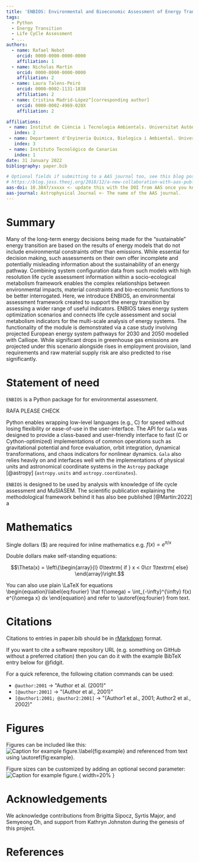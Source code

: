 ```yaml
---
title: 'ENBIOS: Environmental and Bioeconomic Assessment of Energy Transition Pathways '
tags:
  - Python
  - Energy Transition
  - Life CyCle Assessment
  - ...
authors:
  - name: Rafael Nebot 
    orcid: 0000-0000-0000-0000
    affiliation: 1
  - name: Nicholas Martin 
    orcid: 0000-0000-0000-0000
    affiliation: 2 
  - name: Laura Talens-Peiró 
    orcid: 0000-0002-1131-1838
    affiliation: 2
  - name: Cristina Madrid-López^[corresponding author]
    orcid: 0000-0002-4969-028X
    affiliation: 2

affiliations:
 - name: Institut de Ciència i Tecnologia Ambientals. Universitat Autònoma de Barcelona, Spain.
   index: 2
 - name: Departament d'Enyineria Quimica, Biologica i Ambiental. Universitat Autònoma de Barcelona, Spain.
   index: 3
 - name: Instituto Tecnológico de Canarias
   index: 1
date: 31 January 2022
bibliography: paper.bib

# Optional fields if submitting to a AAS journal too, see this blog post:
# https://blog.joss.theoj.org/2018/12/a-new-collaboration-with-aas-publishing
aas-doi: 10.3847/xxxxx <- update this with the DOI from AAS once you know it.
aas-journal: Astrophysical Journal <- The name of the AAS journal.
---
```


# Summary

Many of the long-term energy decisions being made for the “sustainable” energy transition are based on the results of energy models that do not include environmental constraints other than emissions. While essential for decision making, such assessments on their own offer incomplete and potentially misleading information about the sustainability of an energy pathway.  Combining system configuration data from such models with high resolution life cycle assessment information within a socio-ecological metabolism framework enables the complex relationships between environmental impacts, material constraints and bio-economic functions to be better interrogated. Here, we introduce ENBIOS, an environmental assessment framework created to support the energy transition by assessing a wider range of useful indicators. ENBIOS takes energy system optimization scenarios and connects life cycle assessment and social metabolism indicators for the multi-scale analysis of energy systems. The functionality of the module is demonstrated via a case study involving projected European energy system pathways for 2030 and 2050 modelled with Calliope. While significant drops in greenhouse gas emissions are projected under this scenario alongside rises in employment provision, land requirements and raw material supply risk are also predicted to rise significantly.

# Statement of need

`ENBIOS` is a Python package for for environmental assessment. 

RAFA PLEASE CHECK

Python enables wrapping low-level languages (e.g., C) for speed without losing
flexibility or ease-of-use in the user-interface. The API for `Gala` was
designed to provide a class-based and user-friendly interface to fast (C or
Cython-optimized) implementations of common operations such as gravitational
potential and force evaluation, orbit integration, dynamical transformations,
and chaos indicators for nonlinear dynamics. `Gala` also relies heavily on and
interfaces well with the implementations of physical units and astronomical
coordinate systems in the `Astropy` package [@astropy] (`astropy.units` and
`astropy.coordinates`).

`ENBIOS` is designed to be used by analysis with knowledge of life cycle assessment and MuSIASEM. The scientific publication explaining the methodological framework behind it has also bee published [@Martin:2022] a

# Mathematics

Single dollars ($) are required for inline mathematics e.g. $f(x) = e^{\pi/x}$

Double dollars make self-standing equations:

$$\Theta(x) = \left\{\begin{array}{l}
0\textrm{ if } x < 0\cr
1\textrm{ else}
\end{array}\right.$$

You can also use plain \LaTeX for equations
\begin{equation}\label{eq:fourier}
\hat f(\omega) = \int_{-\infty}^{\infty} f(x) e^{i\omega x} dx
\end{equation}
and refer to \autoref{eq:fourier} from text.

# Citations

Citations to entries in paper.bib should be in
[rMarkdown](http://rmarkdown.rstudio.com/authoring_bibliographies_and_citations.html)
format.

If you want to cite a software repository URL (e.g. something on GitHub without a preferred
citation) then you can do it with the example BibTeX entry below for @fidgit.

For a quick reference, the following citation commands can be used:
- `@author:2001`  ->  "Author et al. (2001)"
- `[@author:2001]` -> "(Author et al., 2001)"
- `[@author1:2001; @author2:2001]` -> "(Author1 et al., 2001; Author2 et al., 2002)"

# Figures

Figures can be included like this:
![Caption for example figure.\label{fig:example}](figure.png)
and referenced from text using \autoref{fig:example}.

Figure sizes can be customized by adding an optional second parameter:
![Caption for example figure.](figure.png){ width=20% }

# Acknowledgements

We acknowledge contributions from Brigitta Sipocz, Syrtis Major, and Semyeong
Oh, and support from Kathryn Johnston during the genesis of this project.

# References